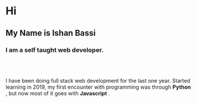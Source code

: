# Hi
## My  Name is **Ishan Bassi**
### I am a self taught web developer.
<br  />
<br  />

I have been doing full stack web development for the last one year. Started learning in 2019, my first encounter with programming was through **Python** , but now most of it goes with **Javascript** .










